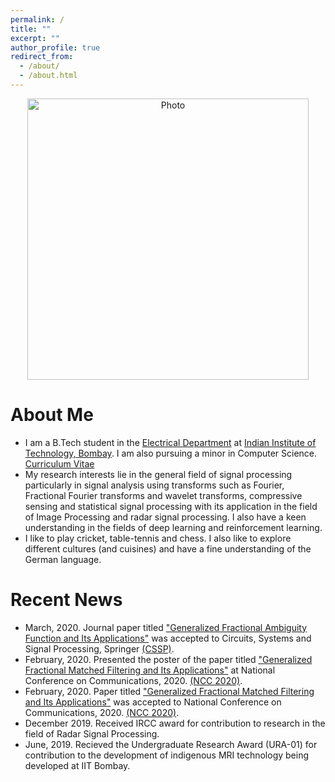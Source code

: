 ```yaml
---
permalink: /
title: ""
excerpt: ""
author_profile: true
redirect_from: 
  - /about/
  - /about.html
---
```


<p align="center">
  <img src="https://ameyanjarlekar.github.io/files/picture.jpg?raw=true" alt="Photo" style="width: 450px;"/> 
</p>

# About Me
* I am a B.Tech student in the [Electrical Department](https://www.ee.iitb.ac.in/web) at [Indian Institute of Technology, Bombay](http://iitb.ac.in/). I am also pursuing a minor in Computer Science. [Curriculum Vitae](http://ameyanjarlekar.github.io/files/CV.pdf)
* My research interests lie in the general field of signal processing particularly in signal analysis using transforms such as Fourier, Fractional Fourier transforms and wavelet transforms, compressive sensing and statistical signal processing with its application in the field of Image Processing and radar signal processing. I also have a keen understanding in the fields of deep learning and reinforcement learning.
* I like to play cricket, table-tennis and chess. I also like to explore different cultures (and cuisines) and have a fine understanding of the German language.

# Recent News
* March, 2020. Journal paper titled ["Generalized Fractional Ambiguity Function and Its Applications"](http://ameyanjarlekar.github.io/files/GFAF.pdf) was accepted to Circuits, Systems and Signal Processing, Springer [(CSSP)](https://www.springer.com/journal/34).
* February, 2020. Presented the poster of the paper titled ["Generalized Fractional Matched Filtering and Its Applications"](http://ameyanjarlekar.github.io/files/NCC_poster.pdf) at National Conference on Communications, 2020. [(NCC 2020)](http://www.ncc2020.iitkgp.ac.in/).
* February, 2020. Paper titled ["Generalized Fractional Matched Filtering and Its Applications"](http://ameyanjarlekar.github.io/files/GFMF.pdf) was accepted to National Conference on Communications, 2020. [(NCC 2020)](http://www.ncc2020.iitkgp.ac.in/).
* December 2019. Received IRCC award for contribution to research in the field of Radar Signal Processing. 
* June, 2019. Recieved the Undergraduate Research Award (URA-01) for contribution to the development of indigenous MRI technology being developed at IIT Bombay.
